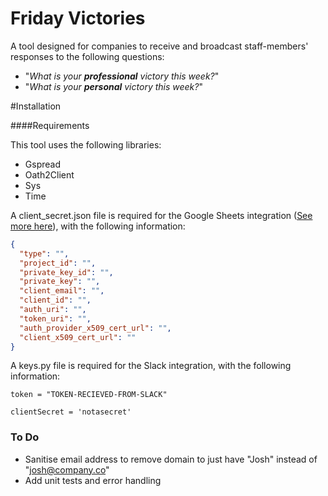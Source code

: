 # Friday Victories 

A tool designed for companies to receive and broadcast staff-members' responses to the following questions: 

* "*What is your **professional** victory this week?*"
* "*What is your **personal** victory this week?*"


#Installation 


####Requirements 

This tool uses the following libraries: 
* Gspread 
* Oath2Client
* Sys 
* Time

A client_secret.json file is required for the Google Sheets integration ([See more here](https://developers.google.com/sheets/api/guides/authorizing)), with the following information:

```json
{
  "type": "",
  "project_id": "",
  "private_key_id": "",
  "private_key": "",
  "client_email": "",
  "client_id": "",
  "auth_uri": "",
  "token_uri": "",
  "auth_provider_x509_cert_url": "",
  "client_x509_cert_url": ""
}

```

A keys.py file is required for the Slack integration, with the following information:

```
token = "TOKEN-RECIEVED-FROM-SLACK"

clientSecret = 'notasecret' 
```



### To Do 

* Sanitise email address to remove domain to just  have "Josh" instead of "josh@company.co"
* Add unit tests and error handling

